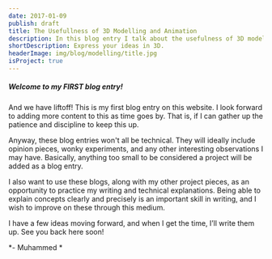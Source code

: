 ```yaml
---
date: 2017-01-09
publish: draft
title: The Usefullness of 3D Modelling and Animation 
description: In this blog entry I talk about the usefulness of 3D modelling, giving particular examples from my undergraduate engineering career. I cover how I first started with 3D visualization, and how you can also begin learning this incredibly useful transferable skill. If a picture is worth a thousand words, then having the ability to sketch in 3D is truly an invaluable skill, useful to all regardless of their specialization. So the next time you have an incredible idea, draw it out … in 3D!
shortDescription: Express your ideas in 3D.
headerImage: img/blog/modelling/title.jpg
isProject: true
---
```


##### Welcome to my FIRST blog entry!

And we have liftoff! This is my first blog entry on this website. I look forward to adding more content to this as time goes by. That is, if I can gather up the patience and discipline to keep this up.

Anyway, these blog entries won't all be technical. They will ideally include opinion pieces, wonky experiments, and any other interesting observations I may have. Basically, anything too small to be considered a project will be added as a blog entry.

I also want to use these blogs, along with my other project pieces, as an opportunity to practice my writing and technical explanations. Being able to explain concepts clearly and precisely is an important skill in writing, and I wish to improve on these through this medium.

I have a few ideas moving forward, and when I get the time, I’ll write them up. 
See you back here soon!

*- Muhammed *
